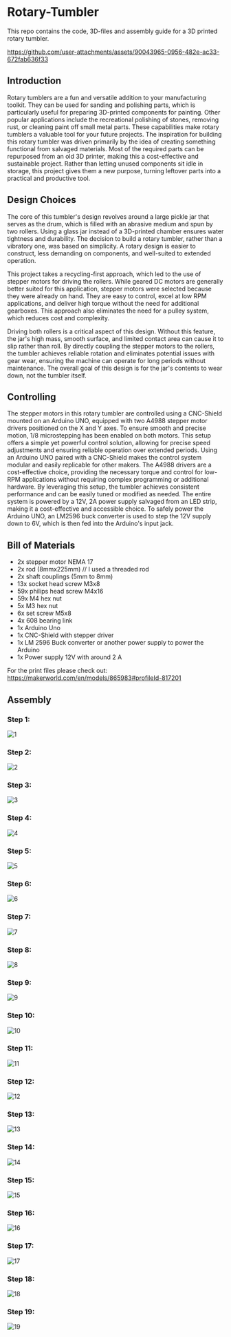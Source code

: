 # Rotary-Tumbler
This repo contains the code, 3D-files and assembly guide for a 3D printed rotary tumbler.





https://github.com/user-attachments/assets/90043965-0956-482e-ac33-672fab636f33




## Introduction

Rotary tumblers are a fun and versatile addition to your manufacturing toolkit. They can be used for sanding and polishing parts, which is particularly useful for preparing 3D-printed components for painting. Other popular applications include the recreational polishing of stones, removing rust, or cleaning paint off small metal parts. These capabilities make rotary tumblers a valuable tool for your future projects.
The inspiration for building this rotary tumbler was driven primarily by the idea of creating something functional from salvaged materials. Most of the required parts can be repurposed from an old 3D printer, making this a cost-effective and sustainable project. Rather than letting unused components sit idle in storage, this project gives them a new purpose, turning leftover parts into a practical and productive tool.

## Design Choices

The core of this tumbler's design revolves around a large pickle jar that serves as the drum, which is filled with an abrasive medium and spun by two rollers. Using a glass jar instead of a 3D-printed chamber ensures water tightness and durability. The decision to build a rotary tumbler, rather than a vibratory one, was based on simplicity. A rotary design is easier to construct, less demanding on components, and well-suited to extended operation.

This project takes a recycling-first approach, which led to the use of stepper motors for driving the rollers. While geared DC motors are generally better suited for this application, stepper motors were selected because they were already on hand. They are easy to control, excel at low RPM applications, and deliver high torque without the need for additional gearboxes. This approach also eliminates the need for a pulley system, which reduces cost and complexity.

Driving both rollers is a critical aspect of this design. Without this feature, the jar's high mass, smooth surface, and limited contact area can cause it to slip rather than roll. By directly coupling the stepper motors to the rollers, the tumbler achieves reliable rotation and eliminates potential issues with gear wear, ensuring the machine can operate for long periods without maintenance. The overall goal of this design is for the jar's contents to wear down, not the tumbler itself.

## Controlling 
The stepper motors in this rotary tumbler are controlled using a CNC-Shield mounted on an Arduino UNO, equipped with two A4988 stepper motor drivers positioned on the X and Y axes. To ensure smooth and precise motion, 1/8 microstepping has been enabled on both motors. This setup offers a simple yet powerful control solution, allowing for precise speed adjustments and ensuring reliable operation over extended periods.
Using an Arduino UNO paired with a CNC-Shield makes the control system modular and easily replicable for other makers. The A4988 drivers are a cost-effective choice, providing the necessary torque and control for low-RPM applications without requiring complex programming or additional hardware. By leveraging this setup, the tumbler achieves consistent performance and can be easily tuned or modified as needed. The entire system is powered by a 12V, 2A power supply salvaged from an LED strip, making it a cost-effective and accessible choice. To safely power the Arduino UNO, an LM2596 buck converter is used to step the 12V supply down to 6V, which is then fed into the Arduino's input jack.

## Bill of Materials

* 2x stepper motor NEMA 17
* 2x rod (8mmx225mm) // I used a threaded rod 
* 2x shaft couplings (5mm to 8mm)
* 13x socket head screw M3x8
* 59x philips head screw M4x16
* 59x M4 hex nut 
* 5x  M3 hex nut
* 6x set screw M5x8
* 4x 608 bearing link
* 1x Arduino Uno
* 1x CNC-Shield with stepper driver
* 1x LM 2596 Buck converter or another power supply to power the Arduino
* 1x Power supply 12V with around 2 A


For the print files please check out: https://makerworld.com/en/models/865983#profileId-817201


## Assembly
### Step 1:
![1](https://github.com/user-attachments/assets/7ecf4707-e990-4921-bef8-b12c9d0c9269)

### Step 2:
![2](https://github.com/user-attachments/assets/95c45d80-71e8-4b37-9912-b1811a923efc)

### Step 3:
![3](https://github.com/user-attachments/assets/cb57905e-77ce-4bf0-bdbb-2c60e0fc79fc)

### Step 4:
![4](https://github.com/user-attachments/assets/5f1e53f0-4eab-406c-9c3f-2a98e79d5152)

### Step 5:
![5](https://github.com/user-attachments/assets/c6ff6984-3dc4-44e0-a911-971da39a4418)

### Step 6:
![6](https://github.com/user-attachments/assets/7b3dd51a-aa52-4601-aa1c-2d244fc5caf7)

### Step 7:
![7](https://github.com/user-attachments/assets/aa8abaf4-8ccd-4331-8568-cb18e835820e)

### Step 8:
![8](https://github.com/user-attachments/assets/5219e5b5-e56f-4019-b9c2-cdf084d1e22d)

### Step 9:
![9](https://github.com/user-attachments/assets/412b4b29-e874-4ff2-99b0-c1e0aa2cb4aa)

### Step 10:
![10](https://github.com/user-attachments/assets/ceed180d-e7ad-4d9d-ab06-75973abb1fd7)

### Step 11:
![11](https://github.com/user-attachments/assets/b5b22398-4415-4ca2-a28c-85852b3b3fcd)

### Step 12:
![12](https://github.com/user-attachments/assets/5f464c84-551b-49ba-b0e6-dd30a97d6fab)

### Step 13:
![13](https://github.com/user-attachments/assets/0207b7b8-466a-4788-a831-0075ae7c56ce)

### Step 14:
![14](https://github.com/user-attachments/assets/bc8311ee-b41d-4612-93de-e83e5480b6f5)

### Step 15:
![15](https://github.com/user-attachments/assets/c1ac3dc8-6db0-4eb5-8acd-355eb536591c)

### Step 16:
![16](https://github.com/user-attachments/assets/51c6f2f6-1256-4651-bbad-41cb497246e1)

### Step 17:
![17](https://github.com/user-attachments/assets/75a3433e-c973-46a4-9c0b-881fc77fb4db)

### Step 18:
![18](https://github.com/user-attachments/assets/294db767-8258-492a-9fd4-b8db56450478)

### Step 19:

![19](https://github.com/user-attachments/assets/d83d4ad8-f0a6-453b-b8fe-a1804eeaa005)


